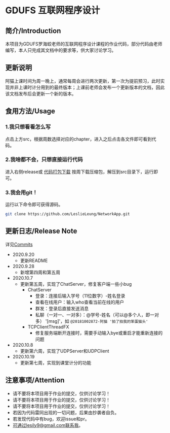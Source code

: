 # GDUFS 互联网程序设计

## 简介/Introduction
本项目为GDUFS罗海蛟老师的互联网程序设计课程的作业代码，部分代码由老师编写，本人只完成其文档中的要求等，供大家讨论学习。

## 更新说明
阿猫上课时间为周一晚上，通常每周会进行两次更新，第一次为提前预习，此时实现并非上课时计分用到的最终版本；上课前老师会发布一个更新版本的文档，因此该文档发布后会更新一个新的版本。

## 食用方法/Usage
### 1.我只想看看怎么写
点击上方src，根据周数选择对应的chapter，进入之后点击各文件即可看到代码。
### 2.我啥都不会，只想直接运行代码
进入右侧release或 [代码打包下载](https://github.com/LeslieLeung/NetworkApp/releases/tag/v1) 按周下载压缩包，解压到src目录下，运行即可。
### 3.我会用git！
运行以下命令即可获得源码。
```bash
git clone https://github.com/LeslieLeung/NetworkApp.git
```

## 更新日志/Release Note
详见[Commits](https://github.com/LeslieLeung/NetworkApp/commits/master)
- 2020.9.20
    - 更新README
- 2020.9.28
    - 新增第四周和第五周
- 2020.10.7
    - 更新第五周，实现了ChatServer，修复客户端一些小bug
        - ChatServer
            - 登录：连接后输入学号（11位数字）-姓名登录
            - 查看在线用户：输入who查看当前在线的用户
            - 群发：登录后直接发送消息
            - 私聊（一对一、一对多）：@学号-姓名（可以@多个人，即一对多） '[msg]'，如 `@20181002872-阿猫 '拍了拍我的笨蛋猫头' `
        - TCPClientThreadFX
            - 修复服务端断开连接时，需要手动输入bye或重启才能重新连接的问题
- 2020.10.8
    - 更新第六周，实现了UDPServer和UDPClient
- 2020.10.19
    - 更新第七周，实现到课堂计分的功能

## 注意事项/Attention
- 请不要将本项目用于作业的提交，仅供讨论学习！
- 请不要将本项目用于作业的提交，仅供讨论学习！
- 请不要将本项目用于作业的提交，仅供讨论学习！
- 若因为代码雷同出现的一切问题，后果由抄袭者自负。
- 若发现代码中有bug，欢迎issue和pr。
- 可通过lesily9@gmail.com联系我。